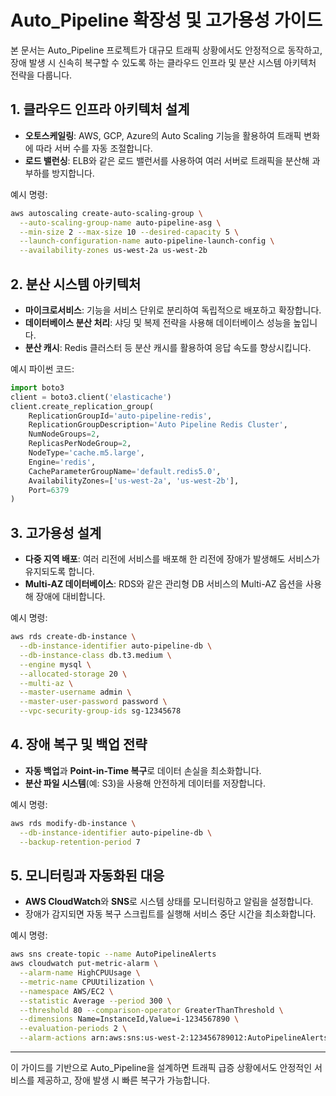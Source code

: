 # Auto_Pipeline 확장성 및 고가용성 가이드

본 문서는 Auto_Pipeline 프로젝트가 대규모 트래픽 상황에서도 안정적으로 동작하고, 장애 발생 시 신속히 복구할 수 있도록 하는 클라우드 인프라 및 분산 시스템 아키텍처 전략을 다룹니다.

## 1. 클라우드 인프라 아키텍처 설계
- **오토스케일링**: AWS, GCP, Azure의 Auto Scaling 기능을 활용하여 트래픽 변화에 따라 서버 수를 자동 조절합니다.
- **로드 밸런싱**: ELB와 같은 로드 밸런서를 사용하여 여러 서버로 트래픽을 분산해 과부하를 방지합니다.

예시 명령:
```bash
aws autoscaling create-auto-scaling-group \
  --auto-scaling-group-name auto-pipeline-asg \
  --min-size 2 --max-size 10 --desired-capacity 5 \
  --launch-configuration-name auto-pipeline-launch-config \
  --availability-zones us-west-2a us-west-2b
```

## 2. 분산 시스템 아키텍처
- **마이크로서비스**: 기능을 서비스 단위로 분리하여 독립적으로 배포하고 확장합니다.
- **데이터베이스 분산 처리**: 샤딩 및 복제 전략을 사용해 데이터베이스 성능을 높입니다.
- **분산 캐시**: Redis 클러스터 등 분산 캐시를 활용하여 응답 속도를 향상시킵니다.

예시 파이썬 코드:
```python
import boto3
client = boto3.client('elasticache')
client.create_replication_group(
    ReplicationGroupId='auto-pipeline-redis',
    ReplicationGroupDescription='Auto Pipeline Redis Cluster',
    NumNodeGroups=2,
    ReplicasPerNodeGroup=2,
    NodeType='cache.m5.large',
    Engine='redis',
    CacheParameterGroupName='default.redis5.0',
    AvailabilityZones=['us-west-2a', 'us-west-2b'],
    Port=6379
)
```

## 3. 고가용성 설계
- **다중 지역 배포**: 여러 리전에 서비스를 배포해 한 리전에 장애가 발생해도 서비스가 유지되도록 합니다.
- **Multi-AZ 데이터베이스**: RDS와 같은 관리형 DB 서비스의 Multi-AZ 옵션을 사용해 장애에 대비합니다.

예시 명령:
```bash
aws rds create-db-instance \
  --db-instance-identifier auto-pipeline-db \
  --db-instance-class db.t3.medium \
  --engine mysql \
  --allocated-storage 20 \
  --multi-az \
  --master-username admin \
  --master-user-password password \
  --vpc-security-group-ids sg-12345678
```

## 4. 장애 복구 및 백업 전략
- **자동 백업**과 **Point-in-Time 복구**로 데이터 손실을 최소화합니다.
- **분산 파일 시스템**(예: S3)을 사용해 안전하게 데이터를 저장합니다.

예시 명령:
```bash
aws rds modify-db-instance \
  --db-instance-identifier auto-pipeline-db \
  --backup-retention-period 7
```

## 5. 모니터링과 자동화된 대응
- **AWS CloudWatch**와 **SNS**로 시스템 상태를 모니터링하고 알림을 설정합니다.
- 장애가 감지되면 자동 복구 스크립트를 실행해 서비스 중단 시간을 최소화합니다.

예시 명령:
```bash
aws sns create-topic --name AutoPipelineAlerts
aws cloudwatch put-metric-alarm \
  --alarm-name HighCPUUsage \
  --metric-name CPUUtilization \
  --namespace AWS/EC2 \
  --statistic Average --period 300 \
  --threshold 80 --comparison-operator GreaterThanThreshold \
  --dimensions Name=InstanceId,Value=i-1234567890 \
  --evaluation-periods 2 \
  --alarm-actions arn:aws:sns:us-west-2:123456789012:AutoPipelineAlerts
```

---
이 가이드를 기반으로 Auto_Pipeline을 설계하면 트래픽 급증 상황에서도 안정적인 서비스를 제공하고, 장애 발생 시 빠른 복구가 가능합니다.
